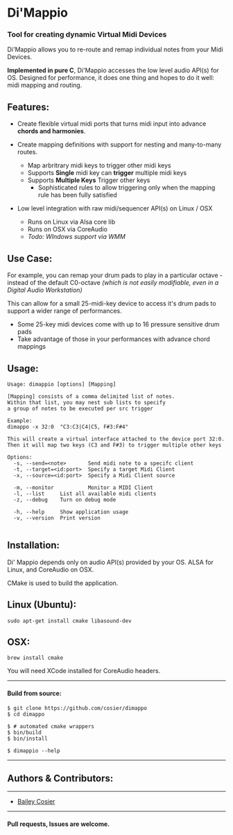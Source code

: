 # Di'Mappio

### Tool for creating dynamic  Virtual Midi Devices
Di'Mappio allows you to re-route and remap individual notes from your Midi Devices.

**Implemented in pure C**, Di'Mappio accesses the low level audio API(s) for OS.
Designed for performance, it does one thing and hopes to do it well: midi mapping and routing.

## Features:

- Create flexible virtual midi ports that turns midi input into advance **chords and harmonies**.

- Create mapping definitions with support for nesting and many-to-many routes.
	- Map arbritrary midi keys to trigger other midi keys
	- Supports **Single** midi key can **trigger** multiple midi keys
	- Supports **Multiple Keys** Trigger other keys
		- Sophisticated rules to allow triggering only when the mapping rule has been fully satisfied

- Low level integration with raw midi/sequencer API(s) on Linux / OSX
	- Runs on Linux via Alsa core lib
	- Runs on OSX via CoreAudio
	- *Todo: WIndows support via WMM*

## Use Case:

For example, you can remap your drum pads to play in a particular octave - instead of the default C0-octave _(which is not easily modifiable, even in a Digital Audio Workstation)_

This can allow for a small 25-midi-key device to access it's drum pads to support a wider range of performances.

- Some 25-key midi devices come with up to 16 pressure sensitive drum pads
- Take advantage of those in your performances with advance chord mappings


## Usage:

```
Usage: dimappio [options] [Mapping]

[Mapping] consists of a comma delimited list of notes.
Within that list, you may nest sub lists to specify
a group of notes to be executed per src trigger

Example:
dimappo -x 32:0  "C3:C3|C4|C5, F#3:F#4"

This will create a virtual interface attached to the device port 32:0.
Then it will map two keys (C3 and F#3) to trigger multiple other keys

Options:
  -s, --send=<note>       Send midi note to a specifc client
  -t, --target=<id:port>  Specify a target Midi Client
  -x, --source=<id:port>  Specify a Midi Client source

  -m, --monitor           Monitor a MIDI Client
  -l, --list     List all available midi clients
  -z, --debug    Turn on debug mode

  -h, --help     Show application usage
  -v, --version  Print version


```



## Installation:

Di' Mappio depends only on audio API(s) provided by your OS.
ALSA for Linux, and CoreAudio on OSX.


CMake is used to build the application.

## Linux (Ubuntu):
```sudo apt-get install cmake libasound-dev```


## OSX:

```brew install cmake```

You will need XCode installed for CoreAudio headers.



----

#### Build from source:

```
$ git clone https://github.com/cosier/dimappo
$ cd dimappo

$ # automated cmake wrappers
$ bin/build
$ bin/install

$ dimappio --help

```

----

## Authors & Contributors:

----

- [Bailey Cosier](https://github.com/cosier)


-----


#### Pull requests, Issues are  welcome.

